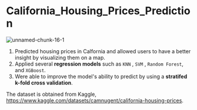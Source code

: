 # California_Housing_Prices_Prediction

![unnamed-chunk-16-1](https://user-images.githubusercontent.com/86032850/210159889-6d2afdec-2a22-4bf3-8546-c2bd9acb4303.png)

1. Predicted housing prices in Calfornia and allowed users to have a better insight by visualizing them on a map.  
2. Applied several **regression models** such as <code>KNN</code> , <code>SVM</code> , <code>Random Forest</code>, and <code>XGBoost</code>.  
3. Were able to improve the model's ability to predict by using a **stratifed k-fold cross validation**.


The dataset is obtained from Kaggle, https://www.kaggle.com/datasets/camnugent/california-housing-prices.
